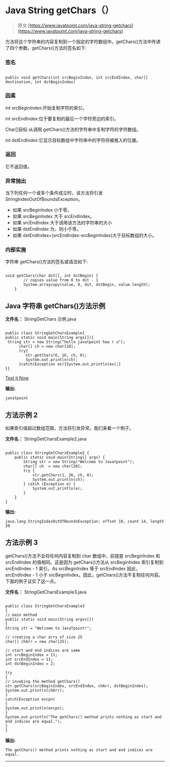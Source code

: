 # Java String getChars（）

> 原文:[https://www.javatpoint.com/java-string-getchars](https://www.javatpoint.com/java-string-getchars)

方法将这个字符串的内容复制到一个指定的字符数组中。getChars()方法中传递了四个参数。getChars()方法的签名如下:

### 签名

```

public void getChars(int srcBeginIndex, int srcEndIndex, char[] destination, int dstBeginIndex)  

```

### 因素

int srcBeginIndex:开始复制字符的索引。

int srcEndIndex:位于要复制的最后一个字符旁边的索引。

Char[]目标:从调用 getChars()方法的字符串中复制字符的字符数组。

int dstEndIndex:它显示目标数组中字符串中的字符将被推入的位置。

### 返回

它不返回值。

### 异常抛出

当下列任何一个或多个条件成立时，该方法将引发 StringIndexOutOfBoundsException。

*   如果 srcBeginIndex 小于零。
*   如果 srcBeginIndex 大于 srcEndIndex。
*   如果 srcEndIndex 大于调用该方法的字符串的大小
*   如果 dstEndIndex 为，则小于零。
*   如果 dstEndIndex+(srcEndIndex-srcBeginIndex)大于目标数组的大小。

### 内部实施

字符串 getChars()方法的签名或语法如下:

```

void getChars(char dst[], int dstBegin) {  
        // copies value from 0 to dst - 1
        System.arraycopy(value, 0, dst, dstBegin, value.length);  
    }  

```

## Java 字符串 getChars()方法示例

**文件名：** StringGetChars 示例.java

```

public class StringGetCharsExample{
public static void main(String args[]){
 String str = new String("hello javatpoint how r u");
      char[] ch = new char[10];
      try{
         str.getChars(6, 16, ch, 0);
         System.out.println(ch);
      }catch(Exception ex){System.out.println(ex);}
}}

```

[Test it Now](https://www.javatpoint.com/opr/test.jsp?filename=StringGetCharsExample)

**输出:**

```
javatpoint

```

## 方法示例 2

如果索引值超过数组范围，方法将引发异常。我们来看一个例子。

**文件名：** StringGetCharsExample2.java

```

public class StringGetCharsExample2 {
	public static void main(String[] args) {
		String str = new String("Welcome to Javatpoint");
		char[] ch  = new char[20];
		try {
			str.getChars(1, 26, ch, 0);
			System.out.println(ch);
		} catch (Exception e) {
			System.out.println(e);
		}
	}
}

```

**输出:**

```
java.lang.StringIndexOutOfBoundsException: offset 10, count 14, length 20

```

## 方法示例 3

getChars()方法不会将任何内容复制到 char 数组中，前提是 srcBeginIndex 和 srcEndIndex 的值相同。这是因为 getChars()方法从 srcBeginIndex 索引复制到 srcEndIndex - 1 索引。As srcBeginIndex 等于 srcEndIndex 因此，srcEndIndex - 1 小于 srcBeginIndex。因此，getChars()方法不复制任何内容。下面的例子证实了这一点。

**文件名：** StringGetCharsExample3.java

```

public class StringGetCharsExample3 
{
// main method
public static void main(String argvs[])
{
String str = "Welcome to JavaTpoint!";

// creating a char arry of size 25
char[] chArr = new char[25];  

// start and end indices are same
int srcBeginIndex = 11;
int srcEndIndex = 11;
int dstBeginIndex = 2;

try
{  
// invoking the method getChars()
str.getChars(srcBeginIndex, srcEndIndex, chArr, dstBeginIndex);  
System.out.println(chArr);  
}
catch(Exception excpn)
{
System.out.println(excpn);
}
System.out.println("The getChars() method prints nothing as start and end indices are equal.");  
}
}

```

**输出:**

```
The getChars() method prints nothing as start and end indices are equal.

```

* * *